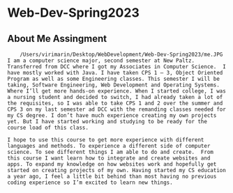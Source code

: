 # Web-Dev-Spring2023 
## About Me Assingment 
        /Users/virimarin/Desktop/WebDevelopment/Web-Dev-Spring2023/me.JPG
    I am a computer science major, second semester at New Paltz. Transferred from DCC where I got my Associates in Computer Science.  I have mostly worked with Java. I have taken CPS 1 – 3, Object Oriented Program as well as some Engineering classes. This semester I will be taking, Software Engineering, Web Development and Operating Systems. Where I’ll get more hands-on experience. When I started college, I was a nursing student and decided to switch, I had already taken a lot of the requisites, so I was able to take CPS 1 and 2 over the summer and CPS 3 on my last semester ad DCC with the remanding classes needed for my CS degree. I don’t have much experience creating my own projects yet. But I have started working and studying to be ready for the course load of this class. 

	I hope to use this course to get more experience with different languages and methods. To experience a different side of computer science. To see different things I am able to do and create.  From this course I want learn how to integrate and create websites and apps. To expand my knowledge on how websites work and hopefully get started on creating projects of my own. Having started my CS education a year ago, I feel a little bit behind than most having no previous coding experience so I’m excited to learn new things. 
	
